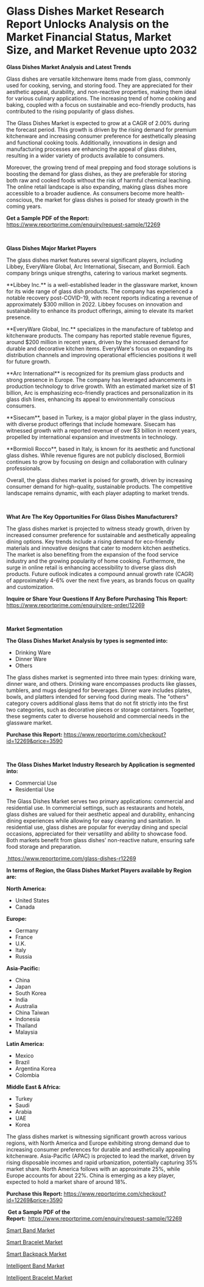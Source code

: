 <p><h1>Glass Dishes Market Research Report Unlocks Analysis on the Market Financial Status, Market Size, and Market Revenue upto 2032</h1></p><p><strong>Glass Dishes Market Analysis and Latest Trends</strong></p>
<p><p>Glass dishes are versatile kitchenware items made from glass, commonly used for cooking, serving, and storing food. They are appreciated for their aesthetic appeal, durability, and non-reactive properties, making them ideal for various culinary applications. The increasing trend of home cooking and baking, coupled with a focus on sustainable and eco-friendly products, has contributed to the rising popularity of glass dishes.</p><p>The Glass Dishes Market is expected to grow at a CAGR of 2.00% during the forecast period. This growth is driven by the rising demand for premium kitchenware and increasing consumer preference for aesthetically pleasing and functional cooking tools. Additionally, innovations in design and manufacturing processes are enhancing the appeal of glass dishes, resulting in a wider variety of products available to consumers.</p><p>Moreover, the growing trend of meal prepping and food storage solutions is boosting the demand for glass dishes, as they are preferable for storing both raw and cooked foods without the risk of harmful chemical leaching. The online retail landscape is also expanding, making glass dishes more accessible to a broader audience. As consumers become more health-conscious, the market for glass dishes is poised for steady growth in the coming years.</p></p>
<p><strong>Get a Sample PDF of the Report:&nbsp;</strong> <a href="https://www.reportprime.com/enquiry/request-sample/12269?utm_campaign=1847&utm_medium=2&utm_source=Github&utm_content=ia&utm_term=18032025&utm_id=glass-dishes">https://www.reportprime.com/enquiry/request-sample/12269</a></p>
<p>&nbsp;</p>
<p><strong>Glass Dishes Major Market Players</strong></p>
<p><p>The glass dishes market features several significant players, including Libbey, EveryWare Global, Arc International, Sisecam, and Bormioli. Each company brings unique strengths, catering to various market segments.</p><p>**Libbey Inc.** is a well-established leader in the glassware market, known for its wide range of glass dish products. The company has experienced a notable recovery post-COVID-19, with recent reports indicating a revenue of approximately $300 million in 2022. Libbey focuses on innovation and sustainability to enhance its product offerings, aiming to elevate its market presence.</p><p>**EveryWare Global, Inc.** specializes in the manufacture of tabletop and kitchenware products. The company has reported stable revenue figures, around $200 million in recent years, driven by the increased demand for durable and decorative kitchen items. EveryWare's focus on expanding its distribution channels and improving operational efficiencies positions it well for future growth.</p><p>**Arc International** is recognized for its premium glass products and strong presence in Europe. The company has leveraged advancements in production technology to drive growth. With an estimated market size of $1 billion, Arc is emphasizing eco-friendly practices and personalization in its glass dish lines, enhancing its appeal to environmentally conscious consumers.</p><p>**Sisecam**, based in Turkey, is a major global player in the glass industry, with diverse product offerings that include homeware. Sisecam has witnessed growth with a reported revenue of over $3 billion in recent years, propelled by international expansion and investments in technology.</p><p>**Bormioli Rocco**, based in Italy, is known for its aesthetic and functional glass dishes. While revenue figures are not publicly disclosed, Bormioli continues to grow by focusing on design and collaboration with culinary professionals.</p><p>Overall, the glass dishes market is poised for growth, driven by increasing consumer demand for high-quality, sustainable products. The competitive landscape remains dynamic, with each player adapting to market trends.</p></p>
<p>&nbsp;</p>
<p><strong>What Are The Key Opportunities For Glass Dishes Manufacturers?</strong></p>
<p><p>The glass dishes market is projected to witness steady growth, driven by increased consumer preference for sustainable and aesthetically appealing dining options. Key trends include a rising demand for eco-friendly materials and innovative designs that cater to modern kitchen aesthetics. The market is also benefiting from the expansion of the food service industry and the growing popularity of home cooking. Furthermore, the surge in online retail is enhancing accessibility to diverse glass dish products. Future outlook indicates a compound annual growth rate (CAGR) of approximately 4-6% over the next five years, as brands focus on quality and customization.</p></p>
<p><strong>Inquire or Share Your Questions If Any Before Purchasing This Report:</strong> <a href="https://www.reportprime.com/enquiry/pre-order/12269?utm_campaign=1847&utm_medium=2&utm_source=Github&utm_content=ia&utm_term=18032025&utm_id=glass-dishes">https://www.reportprime.com/enquiry/pre-order/12269</a></p>
<p>&nbsp;</p>
<p><strong>Market Segmentation</strong></p>
<p><strong>The Glass Dishes Market Analysis by types is segmented into:</strong></p>
<p><ul><li>Drinking Ware</li><li>Dinner Ware</li><li>Others</li></ul></p>
<p><p>The glass dishes market is segmented into three main types: drinking ware, dinner ware, and others. Drinking ware encompasses products like glasses, tumblers, and mugs designed for beverages. Dinner ware includes plates, bowls, and platters intended for serving food during meals. The "others" category covers additional glass items that do not fit strictly into the first two categories, such as decorative pieces or storage containers. Together, these segments cater to diverse household and commercial needs in the glassware market.</p></p>
<p><strong>Purchase this Report:&nbsp;</strong><a href="https://www.reportprime.com/checkout?id=12269&price=3590&utm_campaign=1847&utm_medium=2&utm_source=Github&utm_content=ia&utm_term=18032025&utm_id=glass-dishes">https://www.reportprime.com/checkout?id=12269&price=3590</a></p>
<p>&nbsp;</p>
<p><strong>The Glass Dishes Market Industry Research by Application is segmented into:</strong></p>
<p><ul><li>Commercial Use</li><li>Residential Use</li></ul></p>
<p><p>The Glass Dishes Market serves two primary applications: commercial and residential use. In commercial settings, such as restaurants and hotels, glass dishes are valued for their aesthetic appeal and durability, enhancing dining experiences while allowing for easy cleaning and sanitation. In residential use, glass dishes are popular for everyday dining and special occasions, appreciated for their versatility and ability to showcase food. Both markets benefit from glass dishes' non-reactive nature, ensuring safe food storage and preparation.</p></p>
<p><a href="https://www.reportprime.com/glass-dishes-r12269?utm_campaign=1847&utm_medium=2&utm_source=Github&utm_content=ia&utm_term=18032025&utm_id=glass-dishes">&nbsp;https://www.reportprime.com/glass-dishes-r12269</a></p>
<p><strong>In terms of Region, the Glass Dishes Market Players available by Region are:</strong></p>
<p>
    <p> <strong> North America: </strong>
        <ul>
            <li>United States</li>
            <li>Canada</li>
        </ul>
        </p> 
    <p> <strong> Europe: </strong>
        <ul>
            <li>Germany</li>
            <li>France</li>
            <li>U.K.</li>
            <li>Italy</li>
            <li>Russia</li>
        </ul>
        </p> 
    <p> <strong> Asia-Pacific: </strong>
        <ul>
            <li>China</li>
            <li>Japan</li>
            <li>South Korea</li>
            <li>India</li>
            <li>Australia</li>
            <li>China Taiwan</li>
            <li>Indonesia</li>
            <li>Thailand</li>
            <li>Malaysia</li>
        </ul>
        </p> 
    <p> <strong> Latin America: </strong>
        <ul>
            <li>Mexico</li>
            <li>Brazil</li>
            <li>Argentina Korea</li>
            <li>Colombia</li>
        </ul>
        </p> 
    <p> <strong> Middle East & Africa: </strong>
        <ul>
            <li>Turkey</li>
            <li>Saudi</li>
            <li>Arabia</li>
            <li>UAE</li>
            <li>Korea</li>
        </ul>
    </p>
    </p>
<p><p>The glass dishes market is witnessing significant growth across various regions, with North America and Europe exhibiting strong demand due to increasing consumer preferences for durable and aesthetically appealing kitchenware. Asia-Pacific (APAC) is projected to lead the market, driven by rising disposable incomes and rapid urbanization, potentially capturing 35% market share. North America follows with an approximate 25%, while Europe accounts for about 22%. China is emerging as a key player, expected to hold a market share of around 18%.</p></p>
<p><strong>Purchase this Report: </strong><a href="https://www.reportprime.com/checkout?id=12269&price=3590&utm_campaign=1847&utm_medium=2&utm_source=Github&utm_content=ia&utm_term=18032025&utm_id=glass-dishes">https://www.reportprime.com/checkout?id=12269&price=3590</a></p>
<p>&nbsp;<strong>Get a Sample PDF of the Report:&nbsp;&nbsp;</strong><a href="https://www.reportprime.com/enquiry/request-sample/12269?utm_campaign=1847&utm_medium=2&utm_source=Github&utm_content=ia&utm_term=18032025&utm_id=glass-dishes">https://www.reportprime.com/enquiry/request-sample/12269</a></p>
<p><strong></strong></p>
<p><p><a href="https://github.com/puhakhommabh/Market-Research-Report-List-1/blob/main/smart-band-market.md?utm_campaign=1847&utm_medium=2&utm_source=Github&utm_content=ia&utm_term=18032025&utm_id=glass-dishes">Smart Band Market</a></p><p><a href="https://github.com/mynaoanes/Market-Research-Report-List-1/blob/main/smart-bracelet-market.md?utm_campaign=1847&utm_medium=2&utm_source=Github&utm_content=ia&utm_term=18032025&utm_id=glass-dishes">Smart Bracelet Market</a></p><p><a href="https://github.com/ozolsgasko02/Market-Research-Report-List-1/blob/main/smart-backpack-market.md?utm_campaign=1847&utm_medium=2&utm_source=Github&utm_content=ia&utm_term=18032025&utm_id=glass-dishes">Smart Backpack Market</a></p><p><a href="https://github.com/alrogikrosa/Market-Research-Report-List-1/blob/main/intelligent-band-market.md?utm_campaign=1847&utm_medium=2&utm_source=Github&utm_content=ia&utm_term=18032025&utm_id=glass-dishes">Intelligent Band Market</a></p><p><a href="https://github.com/borknyberg/Market-Research-Report-List-1/blob/main/intelligent-bracelet-market.md?utm_campaign=1847&utm_medium=2&utm_source=Github&utm_content=ia&utm_term=18032025&utm_id=glass-dishes">Intelligent Bracelet Market</a></p></p>